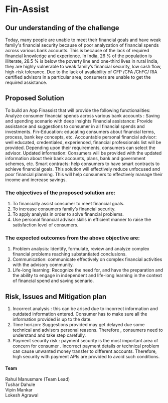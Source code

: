 # Fin-Assist

## Our understanding of the challenge

Today, many people are unable to meet their financial goals and have weak family's
financial security because of poor analyzation of financial spends across various bank
accounts.
This is because of the lack of required financial knowledge and experience.
In India, 26 % of the population is illiterate, 28.5 % is below the poverty line and one-third
lives in rural India, they are highly vulnerable to weak family’s financial security, low cash
flow, high-risk tolerance.
Due to the lack of availability of CFP /CFA /ChFC/ RIA certified advisors in a particular
area, consumers are unable to get the required assistance.

## Proposed Solution

To build an App Finassist that will provide the following functionalities:
Analyze consumer financial spends across various bank accounts : Saving and spending scenario with deep
insights
Financial assistance: Provide assistance and suggestions to consumer in all financial spends and investments.
Fin-Education: educating consumers about financial terms, process, bank key concepts, etc.
Accountable personal financial advisor: well educated, credentialed, experienced, financial professionals list will
be provided. Depending upon their requirements, consumers can select the advisor.
Updated information: Consumers will be provided with the updated information about their bank accounts, plans,
bank and government schemes, etc.
Smart contracts: help consumers to have smart contracts to achieve financial goals.
This solution will effectively reduce unfocused and poor financial planning. This will help consumers to effectively manage
their income and increase savings.

### The objectives of the proposed solution are:

1. To financially assist consumer to meet financial goals.
2. To increase consumers family’s financial security.
3. To apply analysis in order to solve financial problems.
4. Use personal financial advisor skills in efficient manner to raise the satisfaction level of
consumers.

### The expected outcomes from the above objective are:

1. Problem analysis: Identify, formulate, review and analyze complex financial problems
reaching substantiated conclusions.
2. Communication: communicate effectively on complex financial activities with the
advisory community.
3. Life-long learning: Recognize the need for, and have the preparation and the ability to
engage in independent and life-long learning in the context of financial spend and saving
scenario.

## Risk, Issues and Mitigation plan

1. Incorrect analysis : this can be arised due to incorrect information and outdated
information entered. Consumer has to make sure all the information provided is up to the
date.
2. Time horizon: Suggestions provided may get delayed due some technical and advisors
personal reasons. Therefore , consumers need to understand and take step carefully.
3. Payment security risk : payment security is the most important area of concern for
consumer . Incorrect payment details or technical problem can cause unwanted money
transfer to different accounts. Therefore, high security with payment APIs are provided to
avoid such conditions.

#### Team

Rahul Manusmare (Team Lead) <br/>
Tushar Dahule <br/>
Vipin Mankar <br/>
Lokesh Agrawal <br/>
